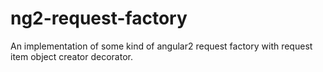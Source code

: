 # ng2-request-factory
An implementation of some kind of angular2 request factory with request item object creator decorator.

